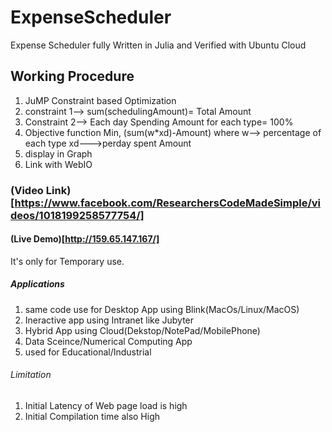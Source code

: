 # ExpenseScheduler
Expense Scheduler fully Written in Julia and Verified with Ubuntu Cloud
## Working Procedure
1. JuMP Constraint based Optimization 
2. constraint 1--> sum(schedulingAmount)= Total Amount
3. Constraint 2--> Each day Spending Amount for each type= 100%
4. Objective function
           Min, (sum(w*xd)-Amount)
           where w--> percentage of each type
                 xd--->perday spent Amount
5. display in Graph
6. Link with WebIO
### (Video Link)[https://www.facebook.com/ResearchersCodeMadeSimple/videos/1018199258577754/]
#### (Live Demo)[http://159.65.147.167/]
It's only for Temporary use. 

##### Applications
1. same code use for Desktop App using Blink(MacOs/Linux/MacOS)
2. Ineractive app using Intranet like Jubyter
3. Hybrid App using Cloud(Dekstop/NotePad/MobilePhone)
4. Data Sceince/Numerical Computing App
5. used for Educational/Industrial
###### Limitation
1. Initial Latency of Web page load is high
2. Initial Compilation time also High

